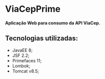 # ViaCepPrime
#### Aplicação Web para consumo da API ViaCep.
## Tecnologias utilizadas: 
- JavaEE 8;
- JSF 2.2;
- Primefaces 11;
- Lombok;
- Tomcat v8.5;
